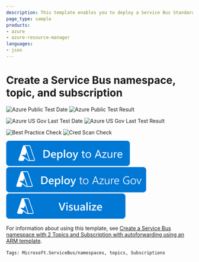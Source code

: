 ```yaml
---
description: This template enables you to deploy a Service Bus Standard namespace, a topic, and a subscription.
page_type: sample
products:
- azure
- azure-resource-manager
languages:
- json
---
```

# Create a Service Bus namespace, topic, and subscription

![Azure Public Test Date](https://azurequickstartsservice.blob.core.windows.net/badges/quickstarts/microsoft.servicebus/servicebus-topic-subscription/PublicLastTestDate.svg)
![Azure Public Test Result](https://azurequickstartsservice.blob.core.windows.net/badges/quickstarts/microsoft.servicebus/servicebus-topic-subscription/PublicDeployment.svg)

![Azure US Gov Last Test Date](https://azurequickstartsservice.blob.core.windows.net/badges/quickstarts/microsoft.servicebus/servicebus-topic-subscription/FairfaxLastTestDate.svg)
![Azure US Gov Last Test Result](https://azurequickstartsservice.blob.core.windows.net/badges/quickstarts/microsoft.servicebus/servicebus-topic-subscription/FairfaxDeployment.svg)

![Best Practice Check](https://azurequickstartsservice.blob.core.windows.net/badges/quickstarts/microsoft.servicebus/servicebus-topic-subscription/BestPracticeResult.svg)
![Cred Scan Check](https://azurequickstartsservice.blob.core.windows.net/badges/quickstarts/microsoft.servicebus/servicebus-topic-subscription/CredScanResult.svg)

[![Deploy To Azure](https://raw.githubusercontent.com/Azure/azure-quickstart-templates/master/1-CONTRIBUTION-GUIDE/images/deploytoazure.svg?sanitize=true)](https://portal.azure.com/#create/Microsoft.Template/uri/https%3A%2F%2Fraw.githubusercontent.com%2FAzure%2Fazure-quickstart-templates%2Fmaster%2Fquickstarts%2Fmicrosoft.servicebus%2Fservicebus-topic-subscription%2Fazuredeploy.json)
[![Deploy To Azure US Gov](https://raw.githubusercontent.com/Azure/azure-quickstart-templates/master/1-CONTRIBUTION-GUIDE/images/deploytoazuregov.svg?sanitize=true)](https://portal.azure.us/#create/Microsoft.Template/uri/https%3A%2F%2Fraw.githubusercontent.com%2FAzure%2Fazure-quickstart-templates%2Fmaster%2Fquickstarts%2Fmicrosoft.servicebus%2Fservicebus-topic-subscription%2Fazuredeploy.json)
[![Visualize](https://raw.githubusercontent.com/Azure/azure-quickstart-templates/master/1-CONTRIBUTION-GUIDE/images/visualizebutton.svg?sanitize=true)](http://armviz.io/#/?load=https%3A%2F%2Fraw.githubusercontent.com%2FAzure%2Fazure-quickstart-templates%2Fmaster%2Fquickstarts%2Fmicrosoft.servicebus%2Fservicebus-topic-subscription%2Fazuredeploy.json)

For information about using this template, see [Create a Service Bus namespace with 2 Topics and Subscription with autoforwarding using an ARM template](http://azure.microsoft.com/documentation/articles/service-bus-resource-manager-namespace-topic/).

`Tags: Microsoft.ServiceBus/namespaces, topics, Subscriptions`
